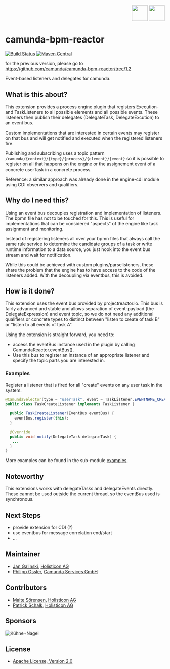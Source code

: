 <p align="right">
  <img src="http://camunda.github.io/camunda-bpm-assert/resources/images/camunda.png" width="50" />
  <img src="https://avatars1.githubusercontent.com/u/4201559?s=400&v=4" width="50" />
</p>



# camunda-bpm-reactor

[![Build Status](https://travis-ci.org/camunda/camunda-bpm-reactor.svg?branch=master)](https://travis-ci.org/camunda/camunda-bpm-reactor)  [![Maven Central](https://maven-badges.herokuapp.com/maven-central/org.camunda.bpm.extension.reactor/camunda-bpm-reactor-core/badge.svg)](https://maven-badges.herokuapp.com/maven-central/org.camunda.bpm.extension.reactor/camunda-bpm-reactor-core)

for the previous version, please go to https://github.com/camunda/camunda-bpm-reactor/tree/1.2


Event-based listeners and delegates for camunda.

## What is this about? 

This extension provides a process engine plugin that registers Execution- and TaskListeners to all possible elements and all possible events. These listeners then publish their delegates (DelegateTask, DelegateExcution) to an event bus.

Custom implementations that are interested in certain events may register on that bus and will get notified and executed when the registered listeners fire.

Publishing and subscribing uses a topic pattern `/camunda/{context}/{type}/{process}/{element}/{event}` so it is possible to register on all that happens on the engine or the assignement event of a concrete userTask in a concrete process.

Reference: a similar approach was already done in the engine-cdi module using CDI observers and qualifiers. 

## Why do I need this?

Using an event bus decouples registration and implementation of listeners. The bpmn file has not to be touched for this. This is useful for implementations that can be considered "aspects" of the engine like task assignment and monitoring.

Instead of registering listeners all over your bpmn files that always call the same rule service to determine the candidate groups of a task or write runtime information to a data source, you just hook into the event bus stream and wait for notification.

While this could be achieved with custom plugins/parselisteners, these share the problem that the engine has to have access to the code of the listeners added. With the decoupling via eventbus, this is avoided.

## How is it done?

This extension uses the event bus provided by projectreactor.io. This bus is fairly advanced and stable and allows separation of event-payload (the DelegateExpression) and event topic, so we do not need any additional qualifiers or concrete types to distinct between "listen to create of task B" or "listen to all events of task A".

Using the extension is straight forward, you need to:

* access the eventBus instance used in the plugin by calling CamundaReactor.eventBus().
* Use this bus to register an instance of an appropriate listener and specify the topic parts you are interested in.

### Examples

Register a listener that is fired for all "create" events on any user task in the system. 

```java
@CamundaSelector(type = "userTask", event = TaskListener.EVENTNAME_CREATE)
public class TaskCreateListener implements TaskListener {
  
  public TaskCreateListener(EventBus eventBus) {
    eventBus.register(this);
  }

  @Override
  public void notify(DelegateTask delegateTask) {
   ...
  }
}
```

More examples can be found in the sub-module [examples](examples).

## Noteworthy

This extensions works with delegateTasks and delegateEvents directly. These cannot be used outside the current thread, so the eventBus used is synchronous. 

## Next Steps

* provide extension for CDI (?)
* use eventbus for message correlation end/start
* ...

## Maintainer

* [Jan Galinski](https://github.com/jangalinski), [Holisticon AG](http://www.holisticon.de/)
* [Philipp Ossler](https://github.com/saig0), [Camunda Services GmbH](http://www.camunda.org/)

## Contributors

* [Malte Sörensen](https://github.com/malteser), [Holisticon AG](http://www.holisticon.de/)
* [Patrick Schalk](https://github.com/pschalk), [Holisticon AG](http://www.holisticon.de/)

## Sponsors

![Kühne+Nagel](https://raw.githubusercontent.com/camunda/camunda-bpm-custom-batch/master/docs/sponsor_kn.jpeg)


## License

* [Apache License, Version 2.0](./LICENSE)
